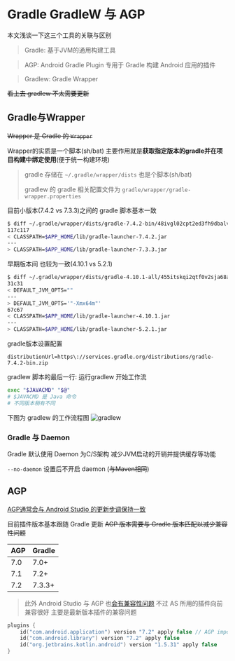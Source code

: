 # Gradle GradleW 与 AGP

本文浅谈一下这三个工具的关联与区别

> Gradle: 基于JVM的通用构建工具

> AGP: Android Gradle Plugin 专用于 Gradle 构建 Android 应用的插件

> Gradlew: Gradle Wrapper

~~看上去 gradlew 不太需要更新~~

## Gradle与Wrapper

~~Wrapper 是 Gradle 的 `Wrapper`~~

Wrapper的实质是一个脚本(sh/bat) 主要作用就是**获取指定版本的gradle并在项目构建中绑定使用**(便于统一构建环境)
> gradle 存储在 `~/.gradle/wrapper/dists` 也是个脚本(sh/bat)
> 
> gradlew 的 gradle 相关配置文件为 `gradle/wrapper/gradle-wrapper.properties`

目前小版本(7.4.2 vs 7.3.3)之间的 gradle 脚本基本一致
```bash
$ diff ~/.gradle/wrapper/dists/gradle-7.4.2-bin/48ivgl02cpt2ed3fh9dbalvx8/gradle-7.4.2/bin/gradle ~/.gradle/wrapper/dists/gradle-7.3.3-bin/6a41zxkdtcxs8rphpq6y0069z/gradle-7.3.3/bin/gradle
117c117
< CLASSPATH=$APP_HOME/lib/gradle-launcher-7.4.2.jar
---
> CLASSPATH=$APP_HOME/lib/gradle-launcher-7.3.3.jar
```
早期版本间 也较为一致(4.10.1 vs 5.2.1)
```bash
$ diff ~/.gradle/wrapper/dists/gradle-4.10.1-all/455itskqi2qtf0v2sja68alqd/gradle-4.10.1/bin/gradle ~/.gradle/wrapper/dists/gradle-5.2.1-bin/9lc4nzslqh3ep7ml2tp68fk8s/gradle-5.2.1/bin/gradle
31c31
< DEFAULT_JVM_OPTS=""
---
> DEFAULT_JVM_OPTS='"-Xmx64m"'
67c67
< CLASSPATH=$APP_HOME/lib/gradle-launcher-4.10.1.jar
---
> CLASSPATH=$APP_HOME/lib/gradle-launcher-5.2.1.jar
```

gradle版本设置配置
```properties
distributionUrl=https\://services.gradle.org/distributions/gradle-7.4.2-bin.zip
```

gradlew 脚本的最后一行: 运行gradlew 开始工作流
```bash
exec "$JAVACMD" "$@"
# $JAVACMD 是 Java 命令
# 不同版本稍有不同
```

下图为 gradlew 的工作流程图
![gradlew](https://docs.gradle.org/current/userguide/img/wrapper-workflow.png)

### Gradle 与 Daemon

Gradle 默认使用 Daemon 为C/S架构 减少JVM启动的开销并提供缓存等功能

`--no-daemon` 设置后不开启 daemon (~~与Maven相同~~)

## AGP

[AGP通常会与 Android Studio 的更新步调保持一致][1]

目前插件版本基本跟随 Gradle 更新 ~~AGP 版本需要与 Gradle 版本匹配以减少兼容性问题~~

| AGP | Gradle |
| --- | ------ |
| 7.0 | 7.0+   |
| 7.1 | 7.2+   |
| 7.2 | 7.3.3+ |

> 此外 Android Studio 与 AGP 也[会有兼容性问题][2] 不过 AS 所用的插件向前兼容很好 主要是最新版本插件的兼容问题

```kotlin
plugins {
    id("com.android.application") version "7.2" apply false // AGP import
    id("com.android.library") version "7.2" apply false
    id("org.jetbrains.kotlin.android") version "1.5.31" apply false
}
```

[1]: https://developer.android.com/studio/releases/gradle-plugin?hl=zh-cn
[2]: https://developer.android.com/studio/releases/gradle-plugin?hl=zh-cn#agp-studio-compatibility